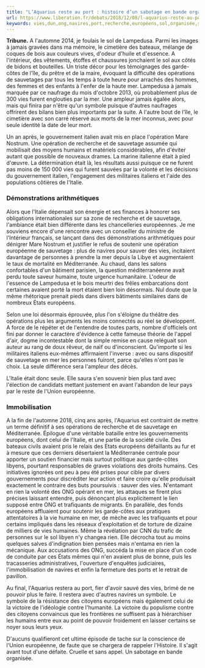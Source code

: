 ```yaml
---
title: "L’Aquarius reste au port : histoire d’un sabotage en bande organisée"
url: https://www.liberation.fr/debats/2018/12/08/l-aquarius-reste-au-port-histoire-d-un-sabotage-en-bande-organisee_1696694
keywords: vies,dun,ong,navires,port,recherche,européens,sol,organisée,sauvetage,opérations,sabotage,symbole,mer,bande,laquarius,histoire
---
```

**Tribune.** A l'automne 2014, je foulais le sol de Lampedusa. Parmi les images à jamais gravées dans ma mémoire, le cimetière des bateaux, mélange de coques de bois aux couleurs vives, d'odeur d'huile et d'essence. A l'intérieur, des vêtements, étoffes et chaussures jonchaient le sol aux côtés de bidons et bouteilles. Un triste décor pour les témoignages des garde-côtes de l'île, du prêtre et de la maire, évoquant la difficulté des opérations de sauvetages par tous les temps à toute heure pour arrachés des hommes, des femmes et des enfants à l'enfer de la haute mer. Lampedusa à jamais marquée par ce naufrage du mois d'octobre 2013, où probablement plus de 300 vies furent englouties par la mer. Une ampleur jamais égalée alors, mais qui finira par n'être qu'un symbole puisque d'autres naufrages offrirent des bilans bien plus importants par la suite. A l'autre bout de l'île, le cimetière avec son carré réservé aux morts de la mer inconnus, avec pour seule identité la date de leur mort.

Un an après, le gouvernement italien avait mis en place l'opération Mare Nostrum. Une opération de recherche et de sauvetage assumée qui mobilisait des moyens humains et matériels considérables, afin d'éviter autant que possible de nouveaux drames. La marine italienne était à pied d'œuvre. La détermination était là, les résultats aussi puisque ce ne furent pas moins de 150 000 vies qui furent sauvées par la volonté et les décisions du gouvernement italien, l'engagement des militaires italiens et l'aide des populations côtières de l'Italie.

### Démonstrations arithmétiques

Alors que l'Italie dépensait son énergie et ses finances à honorer ses obligations internationales sur sa zone de recherche et de sauvetage, l'ambiance était bien différente dans les chancelleries européennes. Je me souviens encore d'une rencontre avec un conseiller du ministre de l'Intérieur français, se lançant dans des démonstrations arithmétiques pour dénigrer Mare Nostrum et justifier le refus de soutenir une opération européenne de sauvetage : plus de navires pour sauver des vies, incitaient davantage de personnes à prendre la mer depuis la Libye et augmentaient le taux de mortalité en Méditerranée. Au chaud, dans les salons confortables d'un bâtiment parisien, la question méditerranéenne avait perdu toute saveur humaine, toute urgence humanitaire. L'odeur de l'essence de Lampedusa et le bois meurtri des frêles embarcations dont certaines avaient porté la mort étaient bien loin désormais. Nul doute que la même rhétorique prenait pieds dans divers bâtiments similaires dans de nombreux États européens.

Selon une loi désormais éprouvée, plus l'on s'éloigne du théâtre des opérations plus les arguments les moins connectés au réel se développent. A force de le répéter et de l'entendre de toutes parts, nombre d'officiels ont fini par donner le caractère d'évidence à cette fameuse théorie de l'appel d'air, dogme incontestable dont la simple remise en cause reléguait son auteur au rang de doux rêveur, de naïf ou d'inconscient. Qu'importe si les militaires italiens eux-mêmes affirmaient l'inverse : avec ou sans dispositif de sauvetage en mer les personnes fuiront, parce qu'elles n'ont pas le choix. La seule différence sera l'ampleur des décès.

L'Italie était donc seule. Elle saura s'en souvenir bien plus tard avec l'élection de candidats mettant justement en avant l'abandon de leur pays par le reste de l'Union européenne.

### Immobilisation

A la fin de l'automne 2018, cinq ans après, l'Aquarius est contraint de mettre un terme définitif à ses opérations de recherche et de sauvetage en Méditerranée. Épilogue d'une véritable bataille entre les gouvernements européens, dont celui de l'Italie, et une partie de la société civile. Des bateaux civils avaient pris le relais des Etats européens défaillants au fur et à mesure que ces derniers désertaient la Méditerranée centrale pour apporter un soutien financier mais surtout politique aux garde-côtes libyens, pourtant responsables de graves violations des droits humains. Ces initiatives ignorées ont peu à peu été prises pour cible par divers gouvernements pour discréditer leur action et faire croire qu'elle produisait exactement le contraire des buts poursuivis : sauver des vies. N'entamant en rien la volonté des ONG opérant en mer, les attaques se firent plus précises laissant entendre, puis dénonçant plus explicitement le lien supposé entre ONG et trafiquants de migrants. En parallèle, des fonds européens affluaient pour soutenir les garde-côtes aux pratiques attentatoires à la vie humaine en mer, de mèche avec les trafiquants et pour certains impliqués dans les réseaux d'exploitation et de torture de dizaine de milliers de vies humaines. Même la révélation par CNN du trafic de personnes sur le sol libyen n'y changea rien. Elle décrocha tout au moins quelques salves d'indignation bien pensées mais n'entama en rien la mécanique. Aux accusations des ONG, succéda la mise en place d'un code de conduite par ces États mêmes qui n'en avaient plus de bonne, puis les tracasseries administratives, l'ouverture d'enquêtes judiciaires, l'immobilisation de navires et enfin la fermeture des ports et le retrait de pavillon.

Au final, l'Aquarius restera au port, fier d'avoir sauvé des vies, brimé de ne pouvoir plus le faire. Il restera avec d'autres navires un symbole. Le symbole de la résistance des citoyens européens mais également celui de la victoire de l'idéologie contre l'humanité. La victoire du populisme contre des citoyens convaincus que les frontières ne suffisent pas à hiérarchiser les humains entre eux au point de pouvoir froidement en laisser certains se noyer sous leurs yeux.

D'aucuns qualifieront cet ultime épisode de tache sur la conscience de l'Union européenne, de faute que se chargera de rappeler l'Histoire. Il s'agit avant tout d'une défaite. Cruelle et sans appel. Un sabotage en bande organisée.
